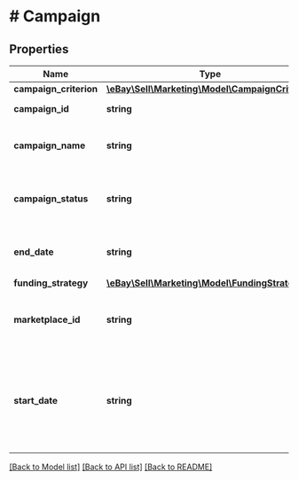 # # Campaign

## Properties

Name | Type | Description | Notes
------------ | ------------- | ------------- | -------------
**campaign_criterion** | [**\eBay\Sell\Marketing\Model\CampaignCriterion**](CampaignCriterion.md) |  | [optional]
**campaign_id** | **string** | A unique eBay-assigned ID for a campaign. This ID is generated when a campaign is created. | [optional]
**campaign_name** | **string** | A seller-defined name for the campaign. This value must be unique for the seller. You can use any alphanumeric characters in the name, except the less than (&amp;lt;) or greater than (&amp;gt;) characters.Max length: 80 characters | [optional]
**campaign_status** | **string** | Indicates the status of the campaign, such as RUNNING, PAUSED, and ENDED. For implementation help, refer to &lt;a href&#x3D;&#39;https://developer.ebay.com/api-docs/sell/marketing/types/pls:CampaignStatusEnum&#39;&gt;eBay API documentation&lt;/a&gt; | [optional]
**end_date** | **string** | The date and time the campaign ends, in UTC format (yyyy-MM-ddThh:mm:ssZ). If this field is blank (code&amp;gt;null), it indicates a campaign that has no end date. For display purposes, convert this time into the local time of the seller. | [optional]
**funding_strategy** | [**\eBay\Sell\Marketing\Model\FundingStrategy**](FundingStrategy.md) |  | [optional]
**marketplace_id** | **string** | The ID of the eBay marketplace where the campaign is hosted. For implementation help, refer to &lt;a href&#x3D;&#39;https://developer.ebay.com/api-docs/sell/marketing/types/ba:MarketplaceIdEnum&#39;&gt;eBay API documentation&lt;/a&gt; | [optional]
**start_date** | **string** | The date and time the campaign starts, in UTC format (yyyy-MM-ddThh:mm:ssZ). For display purposes, convert this time into the local time of the seller. On the date specified, the service derives the keywords for each listing in the campaign, creates an ad for each listing, and associates each new ad with the campaign. The campaign starts after this process is completed. The amount of time it takes the service to start the campaign depends on the number of listings in the campaign. Call getCampaign to check the status of the campaign. | [optional]

[[Back to Model list]](../../README.md#models) [[Back to API list]](../../README.md#endpoints) [[Back to README]](../../README.md)
